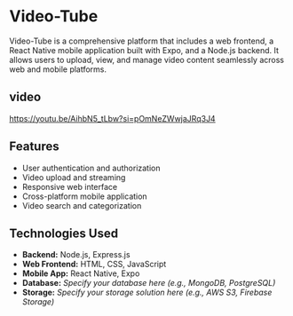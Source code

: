 # Video-Tube

Video-Tube is a comprehensive platform that includes a web frontend, a React Native mobile application built with Expo, and a Node.js backend. It allows users to upload, view, and manage video content seamlessly across web and mobile platforms.

## video
https://youtu.be/AihbN5_tLbw?si=pOmNeZWwjaJRq3J4

## Features

- User authentication and authorization
- Video upload and streaming
- Responsive web interface
- Cross-platform mobile application
- Video search and categorization

## Technologies Used

- **Backend:** Node.js, Express.js
- **Web Frontend:** HTML, CSS, JavaScript
- **Mobile App:** React Native, Expo
- **Database:** *Specify your database here (e.g., MongoDB, PostgreSQL)*
- **Storage:** *Specify your storage solution here (e.g., AWS S3, Firebase Storage)*
